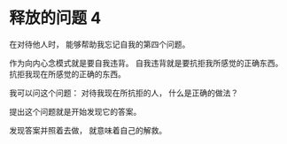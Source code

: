 # 释放的问题 4

在对待他人时，
能够帮助我忘记自我的第四个问题。

作为向内心念模式就是要自我违背。
自我违背就是要抗拒我所感觉的正确东西。
抗拒我现在所感觉的正确的东西。

我可以问这个问题：
对待我现在所抗拒的人，
什么是正确的做法？

提出这个问题就是开始发现它的答案。

发现答案并照着去做，
就意味着自己的解救。
